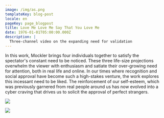 ```yaml
---
image: /img/as.png
templateKey: blog-post
locale: en
pageKey: page_blogpost
title: Love Me Love Me Say That You Love Me
date: 1976-01-01T05:00:00.000Z
description: |
  Three-channel video on the expanding need for validation
---
```

In this work, Mockler brings four individuals together to satisfy the spectator's constant need to be noticed. These three life-size projections overwhelm the viewer with enthusiasm and satiate their over-growing need for attention, both in real life and online. In our times where recognition and social approval have become such a high-stakes venture, the work explores this incessant need to be liked. The reinforcement of our self-esteem, which was previously garnered from real people around us has now evolved into a cyber craving that drives us to solicit the approval of perfect strangers. 

![](/img/screen-shot-2013-12-26-at-11.28.48-am.png)

![](/img/screen-shot-2013-05-29-at-9.56.53-pm.png)
